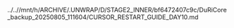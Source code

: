 ../..//mnt/h/ARCHIVE/.UNWRAP/D/STAGE2_INNER/bf6472407c9c/DuRiCore_backup_20250805_111604/CURSOR_RESTART_GUIDE_DAY10.md
